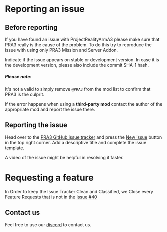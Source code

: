 # Reporting an issue

## Before reporting

If you have found an issue with ProjectRealityArmA3 please make sure that PRA3 really is the cause of the problem. To do this try to reproduce the issue with using only PRA3 Mission and Server Addon.

Indicate if the issue appears on stable or development version. In case it is the development version, please also include the commit SHA-1 hash.

<div class="panel callout">
    <h5>Please note:</h5>
    <p>It's not a valid to simply remove <code>@PRA3</code> from the mod list to confirm that PRA3 is the culprit.</p>
    <p>If the error happens when using a <b>third-party mod</b> contact the author of the appropriate mod and report the issue there.</p>
</div>

## Reporting the issue

Head over to the [PRA3 GitHub issue tracker](https://github.com/drakelinglabs/projectrealityarma3/issues) and press the [New issue](https://github.com/drakelinglabs/projectrealityarma3/issues/new) button in the top right corner. Add a descriptive title and complete the issue template.

A video of the issue might be helpful in resolving it faster.

# Requesting a feature
In Order to keep the Issue Tracker Clean and Classified, we Close every Feature Requests that is not in the [Issue #40](https://github.com/drakelinglabs/projectrealityarma3/issues/40)

## Contact us

Feel free to use our [discord](http://discord.me/pra3) to contact us.

